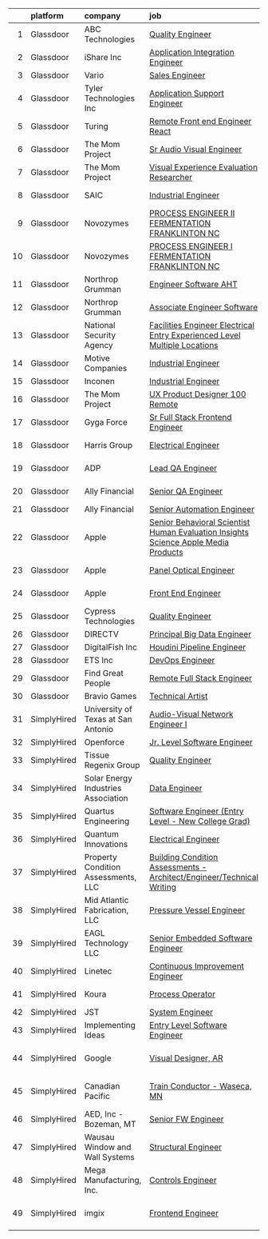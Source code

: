 

|    | platform    | company                             | job                                                                                                                                                                                                                                                                                                                                                                                                                                                                                                                                                                                                                                                                                                                                                                                                                                                                                                                                                                                                                                                                                                                                                                                                                                                                                                                                                                                                                                                                                           | update_time   | location                |
|---:|:------------|:------------------------------------|:----------------------------------------------------------------------------------------------------------------------------------------------------------------------------------------------------------------------------------------------------------------------------------------------------------------------------------------------------------------------------------------------------------------------------------------------------------------------------------------------------------------------------------------------------------------------------------------------------------------------------------------------------------------------------------------------------------------------------------------------------------------------------------------------------------------------------------------------------------------------------------------------------------------------------------------------------------------------------------------------------------------------------------------------------------------------------------------------------------------------------------------------------------------------------------------------------------------------------------------------------------------------------------------------------------------------------------------------------------------------------------------------------------------------------------------------------------------------------------------------|:--------------|:------------------------|
|  1 | Glassdoor   | ABC Technologies                    | [Quality Engineer](https://www.glassdoor.com/partner/jobListing.htm?pos=122&ao=1110586&s=58&guid=000001816b4bb810bdc6ce876efdc02c&src=GD_JOB_AD&t=SR&vt=w&cs=1_d0ab2ceb&cb=1655362534010&jobListingId=1007938517056&cpc=1FDE87803EF93CD3&jrtk=3-0-1g5lkne73qt6s801-1g5lkne7er16n800-bd5d17e4e4c988c9--6NYlbfkN0Dyql9H8otvVCf4o9ci7Go10120Y9pbr6bA0mF6UpCZZiuKMYhg-GJMonmd3j82u4oQECA5yojjBz142K9hX9iO77Jvj148hLdB--gNYlH-gcVjKXT6ozZMsvtVB_dM-Xtm0GEwY3RSuFfXButnaGwBuAuH-POjz7j3wg1CkD5s_3Xx1ScIfucwzh19M9305X_mWv7XqdminZLppbrjuZoACNUucOeShwj-mR3IpA5gQ4Kgbe_JqJ3TSZfEdCNqyTpV2kxNK7CWbyqEKQdWgl7HtbA0Z1V79vgjns4XyNlA7bhbhop6K3L0VA-0poOeMMcYVV8C4oGfQE1HKLKzm55BU8I4a4cV_xE1iFcIV3Xxzyb8snsXij-0yyMnSpoRBMTPcKEO0cj5yUg1DTaimReYMb96wouSD-6OjQyN3JH_e6SQIu_MP70cz0gAUexTl6V032-xq6SRvinK_iIiy_gJrLD8nebzsXMPzS3xYdRlvCfzSe1JZhVnqmgMoG6bJPzAGz3_dz2XCnpkQILY2xUc9tkYNhQER3EeIGyBVvVtSQAv4T2bioC6kSbHXxPlWeEsLkHCXRYbfAlBTwNTcByWDhzqtdehqrl9ZgHyUtFfGUm1wsE2O89TXNYjkQ76PUWSxHUATlZN9eyFYA8BSplFNxflwtfNUF8pwR9a1Qio3b085w-fBzzwZ5CsyNDQbWNnJ9SXubMn2U-tTRe4GfXJ7l7ejIuCDAE%3D)                                                                                                                                                                                                                                                                                                                                                                                                          | 1d            | Gallatin, TN            |
|  2 | Glassdoor   | iShare Inc                          | [Application Integration Engineer](https://www.glassdoor.com/partner/jobListing.htm?pos=106&ao=1110586&s=58&guid=000001816b4bb810bdc6ce876efdc02c&src=GD_JOB_AD&t=SR&vt=w&ea=1&cs=1_1f50704e&cb=1655362534007&jobListingId=1007942214374&cpc=496C5EE6B32F83EE&jrtk=3-0-1g5lkne73qt6s801-1g5lkne7er16n800-8aea353dd2db2685--6NYlbfkN0D4nuovUOU2dPryPr7-xanE7ZFWASvaSyNm3BqXIbrO0kbfLx-rh_0gt0sg3vLK-HOr3LAXw-CmYBar5LarHzT5IV1MZG78U47uN8Sq9r0Ir4riunO6bY7rpXNqvTWFdAvWFp_Hj6QbAh3wt1BjL6dCp82F4Kp4dW0Br452b-gcD8K2NKHfhCUsQ6wRDtrRPntIM07cwUaPULHKK0yKNKS6nBYwt0GwvY8yQ11fLU0o-uD-1vOhbVf5WhP08u3N9Kh3rtlEa-FSlO_5cWk0FB4k3kgWtLc2g9TG0KclVwxAYftxxHMr4SXZwPAkbnCSDRsg-12KX07_yw7hYSkuw1qVAZInjFr_YKyN3061yYn8UYaQKC3QQ9SEYIbb30fOYUKO7tREjO2AYaZbllV1l56ec9BJCsE4MIhRivLM1Pv1zjThgJAgFxcICgK7ONQEYdo5Knt_Q6R_uzTDbppYLQWUjzXYCO4JOGZJ2d6e43zgIKZGluArs1HtMRdjkGP_dVzTYy2ILztylA%3D%3D)                                                                                                                                                                                                                                                                                                                                                                                                                                                                                                                                                                                                       | 24h           | Remote                  |
|  3 | Glassdoor   | Vario                               | [Sales Engineer](https://www.glassdoor.com/partner/jobListing.htm?pos=103&ao=1110586&s=58&guid=000001816b4bb810bdc6ce876efdc02c&src=GD_JOB_AD&t=SR&vt=w&ea=1&cs=1_d44cc303&cb=1655362534006&jobListingId=1007942588858&cpc=B27F49C9D64D6F84&jrtk=3-0-1g5lkne73qt6s801-1g5lkne7er16n800-f0a23f9f74f9dd1d--6NYlbfkN0BlVTv-sz5xEDKXZRpeiyg8nD24d68V2nghPcZkfMrO3amE2cxm6_HhuISzJgk8HoJFoKyDWgzaDxTiZiYeCLbq962f7922DZZlMUdyJ81asgsBRoWcgmnPDQZFUpAQe3jLf_4xKaE7ASnnQ4d5oBmhJnVMxRmkGIOiAn0j9ckLmG7x6oSSq-tpx2J-FM9QzJ2KDZD7jNq6tlcJKghEomOkJQFN4hhhbpkFnTiODyrA3HDocAz6sxpV7OelHUfC9vYWme-ewbZxpLxuiztXbhePSc0DCD3NAdZKIVRkdf2tjDBDUvIGA77GNnUQAzVg8kAGXXTPY4JM6fer1kxHxPsHlIxTi_vr31AANidYfVVt66ru3kA4vPLH9zgxBgqgFBKRDQvI8qH4GxdO9IbFAg3t8kkvYmvS1H7gOfk0oGqqAEeLhad2pZM86XltzBdceYkUQRPM5b-6KbwhvtvD8KfEeovV3SSXdkb6-x2t_EvMlWdugCefF9WeUUiSfARmb2E73FUT5gwMhQ%3D%3D)                                                                                                                                                                                                                                                                                                                                                                                                                                                                                                                                                                                                                         | 24h           | Remote                  |
|  4 | Glassdoor   | Tyler Technologies  Inc             | [Application Support Engineer](https://www.glassdoor.com/partner/jobListing.htm?pos=109&ao=1110586&s=58&guid=000001816b4bb810bdc6ce876efdc02c&src=GD_JOB_AD&t=SR&vt=w&cs=1_99c7344a&cb=1655362534007&jobListingId=1007943540943&cpc=281FE6ECBEE2538F&jrtk=3-0-1g5lkne73qt6s801-1g5lkne7er16n800-0daf63ddffdbd29a--6NYlbfkN0CeE3Wp1M-8tH35RiH3f1Z9bIMggqs9mWwktycFHRXbIf7vsqZ4_y01ylFrHTYta8MR5UlzLUawXCoeaznVgVXTabI7AUlNSeRGmksK4mIRGs3glB5v24QCNhMserdNuVJtw6uQoZlTwg6TIRb1Aoxy3jptOCpIkIgygqwN7ZFz7bJq3emq7K5oc4SD1eRk8uYTMCwjMp-EaptdPIKCLjp8CmlCe8HyWmyFVF3vParavkuEDTMLiQx0XLKE2k7-OIMFth0gc1FihpZIWw9vGspW9MyiKzMCwpubriobSJZ9s0lcm5dV7TLwDppjxfQ4uOL-uY0XhXyP8Cj974hrzy8edK723oryNQerWorzN78PoRwBCDdqRcOj1vQ9z-dZIuwkKNUwIxr708DtuGYR_42g7UYpiiMxpcP0Q8oMsRp2Jnik23CtZh9BQUvN9M_ETX9U4Hja6rWJaDs8PpnYCUFJO2p9jR-MLtqW04WflhS4aVGTfokyA3N1SW4OzPvGvKyKMh14LvLP7l0wF5h1J0GQECRfH4-OOSFhhwo4P9yrMQ3rSriry__-3bKR2C1v5qUEBlMohPrTXw%3D%3D)                                                                                                                                                                                                                                                                                                                                                                                                                                                                                                                                                | 24h           | Plano, TX               |
|  5 | Glassdoor   | Turing                              | [Remote Front end Engineer  React ](https://www.glassdoor.com/partner/jobListing.htm?pos=104&ao=1110586&s=58&guid=000001816b4bb810bdc6ce876efdc02c&src=GD_JOB_AD&t=SR&vt=w&ea=1&cs=1_a242530e&cb=1655362534007&jobListingId=1007943607551&cpc=F929909D2225707A&jrtk=3-0-1g5lkne73qt6s801-1g5lkne7er16n800-db931825379b687f--6NYlbfkN0BJOgU4knArx7wru1dmc40xgxGIgXjzRb1zHRWamADbOuI2gebX8Aszobta2qUuOFxQJjetNu2lJFJHngh4JzXOpeDVBqZZlv217rp9i6e5xTAHtLxfinPv5euxPtHioDb5ZzVMHXcuYtQHgqECVH_HTTLrjuUdwm__1AWRWHO83OivLiy6xhn6jSTfoJjcKtLb97YUU0Ia2inzFt0mvzvemX2jGCqCobjBggKTqGBvfnoMyXAFgRuTt-vUfLwmgo87IrktyIdzIqVqYiztkxC-Fg0qNGqvPMADKO5TS2IjnXDxvXrDVToYeGCsreb3yC68KqKQpZ1SuUs7Zf_7K9rlRx6AoVxqJlRetm4MnwnWrJtS8bCAekGusruz9KXdeb_tFzmhGo20TaVlINe6_Al5yg_Y19JtXBPJJ4YkkqJ5JjNJKd5UUEvJDnu66QbDXlPV1Nys0lcKcBy7yFQS2ReGK0kQ6w7vUAYWSXOLhpfQza-4_YnV3jdRNHsmgZNjOmECAQ9x5kjtXA%3D%3D)                                                                                                                                                                                                                                                                                                                                                                                                                                                                                                                                                                                                      | 24h           | Remote                  |
|  6 | Glassdoor   | The Mom Project                     | [Sr  Audio Visual Engineer](https://www.glassdoor.com/partner/jobListing.htm?pos=120&ao=1110586&s=58&guid=000001816b4bb810bdc6ce876efdc02c&src=GD_JOB_AD&t=SR&vt=w&cs=1_7c02e3d1&cb=1655362534009&jobListingId=1007937497386&cpc=65CC663E25211861&jrtk=3-0-1g5lkne73qt6s801-1g5lkne7er16n800-1e8ea6b2390f2a34--6NYlbfkN0BDp_epf89aHDQhKpPegNJQ_ldQpEFZQsM9OcONMGxWx6pU56EKHF58QjVdAUvn2gX_BK2JMdqXaKMvPQ-O_yPXPYbViXcy2agRfKi6qVWOPBhGUYEXSUtLFgrlpOWndMJZo2gIsPE7Zi1ZgxAz-U7K999IZRUqojpmdV1n4Pb4HLsOnvSLFztCIcSSsh_zE80o05OgP398rYl4O31OGOCtCefaJoFLKW1XGo-hSYOHe5qwnyqdyfesEAsBtmv_5wN1f7Rla2XB66pAPHgjRQY9M24WwOTizgfyD5H3-PUNtvjv3aorpgnKTGtw7KeJP_ZA9m7hOyhSPFemwFdU7vQr5SSOXps0FXVZEmYBRtwdbdloxZOnU5x-AB7kWVaaCezPxgSfD985cWFKZmRsmIJMTmnJTIfttNbpFIrdZpJdJCXcb49RJbD_zNbkOLkUHDmAVYE_6w-QgQfXNqexPzJJ8hXh_7ajMlRSAyar_mIzXWaOuNOzX5AGB09tZQC2dRDEYsbUGRkOT1Yc30ICp3dCqit1FUKh71OfKmuL1Yztknbc_wCaEp4I7CbR5DF7Z1YnI7FR-XNuKQ%3D%3D)                                                                                                                                                                                                                                                                                                                                                                                                                                                                                                                                                   | 2d            | New York, NY            |
|  7 | Glassdoor   | The Mom Project                     | [Visual Experience Evaluation Researcher](https://www.glassdoor.com/partner/jobListing.htm?pos=116&ao=1110586&s=58&guid=000001816b4bb810bdc6ce876efdc02c&src=GD_JOB_AD&t=SR&vt=w&cs=1_bc3ea597&cb=1655362534008&jobListingId=1007937497613&cpc=7AD1D84939BBEEF3&jrtk=3-0-1g5lkne73qt6s801-1g5lkne7er16n800-4cad7ea6ac965c8a--6NYlbfkN0BDp_epf89aHDQhKpPegNJQ_ldQpEFZQsM9OcONMGxWx6pU56EKHF58QjVdAUvn2gX_BK2JMdqXaPbEPrQy0nK9_-zCLeCog9t5C4ORfkWf7ly8uVTQYAWE9tlWrsDmo23fwjHMr8fNG6uhDc2qPS3Er3fQtZeFzFVYu35V4mMEJUICzQFDoNbos1b76R0_btl5y7RsMAyYb6PF6sEujf5wacv6VRdFT59uAq-Eh9kVSkg1wc4Z8jfSJdFe-B1pp_oJecDMamzba-tNprlQFlz6hk00hpAVhnIUxvLQzQe9rI4ralxtKF9wKBGiEvX-TTFnkHYIsNtueCyg957U58L20mvRXWdabwY_XRiv-5nlX2KnMbTf0y2onpAKc94kzCqT78-JT0Xyr9wOnSSvds_bsAzmVG9iIGfOWx5GQx7XEr6wt26P7-TLHNCQDzgCo_QZtyEZIyYzjMD2xInQtjUmiwhqfJLKq-nGYbvMcAT86oRCk3-nDFzxXpsWsR12dyW9VQ7EYAWtFHZRSBrsqqpvBXAtfQWb9KOSoQJiG8IzW2qNj4nhBjefqOGMamxCTm_M5H2fD0TuUA%3D%3D)                                                                                                                                                                                                                                                                                                                                                                                                                                                                                                                                     | 2d            | Sunnyvale, CA           |
|  8 | Glassdoor   | SAIC                                | [Industrial Engineer](https://www.glassdoor.com/partner/jobListing.htm?pos=118&ao=1110586&s=58&guid=000001816b4bb810bdc6ce876efdc02c&src=GD_JOB_AD&t=SR&vt=w&cs=1_e9076fd4&cb=1655362534009&jobListingId=1007940999996&cpc=2F9DD8B511C89582&jrtk=3-0-1g5lkne73qt6s801-1g5lkne7er16n800-c8a8eb1782878228--6NYlbfkN0AauYDK0PcpkAAwvqsYr42ytNXSoRmB0ySYhRIkJ-ozknMmzV10mP9D-ZXILu2789ZFyLGl7aWKLxfynR2fDnWItxBz0kcmG7wLPRZrIHBXQsDIX_BsLcmlT_pfKxCBLAGAb7n-4uFZr9qwE92R4A0Nxui8gr2Z4z4_N5X3-CipVegQxVI1pnIT2xSy5jJAR1yR926eRzRuzpvBUBGI-LByhHXe3hk0nrUK92v-pYWcONINVXZU75SHVMsfdOq1_4sfDt11gbf84tG-OIYgDKMcZP5M_Y9QsepnxBbxIAbakNs83LAaT68PXGelMBOKYVltmeZNbaOuJUvvW3WuneN-F8P0JMk_zYweRv3TigSRC8-GnfjssBIWYpNoE15_hYE10MgNCkTmZV7qux-PSn_URgepDNH-nTJmOigKl1Y9jj0VxvW0CYbgSy5eYRw01smDNtrDJ1ni_i3xXhBdZDAElOFUXKpXiQQB5GZP1-D4pJPjD7-oxaFHxBi_9KwOt44lhB7PgvAQDw2yBJKIKPGVPOyu16fuOJfKxRmC4mg52LXgfkETr6f-AMNG4ekbckz4fwoxzHny19JBdW9BFnUCEFc3IqZLmF7F_ps3c58azW6aYkSkcCebgl59rDayTuesgY8TH3Y31cL1r7KZuDmghASw0vRv2_P2HXO7CSJfJXtw0DQdOr9OMEJ7ZB_Otiy8xdDpklnqFEXcotSQG0I_kLKFHhlhN9qDpCj5PbQjrzsdR1u-ZjOqHj2wYm6DiGIP6aJx8hN8QbufxzF7_Gdy0Y7MbXUKd7p8bcrbggZmgXrOQ_jW0D__jxHjNZjNk4S5re_fblFPSLxfteB-oLm6-qzJKTXYy4xCfCCmtyKICbXsAu_oICfhZZeYd2WgrhnSfp57jSDDr45GI4mnxYc8lHWREIbMU5e0Qk8tN9Qfi2Snh7fuam0Bn5Lyox3GuII%3D)                                                                                                                                                                       | 1d            | Washington, DC          |
|  9 | Glassdoor   | Novozymes                           | [PROCESS ENGINEER II  FERMENTATION  FRANKLINTON  NC](https://www.glassdoor.com/partner/jobListing.htm?pos=101&ao=1110586&s=58&guid=000001816b4bb810bdc6ce876efdc02c&src=GD_JOB_AD&t=SR&vt=w&cs=1_d98d7229&cb=1655362534005&jobListingId=1007916783026&cpc=CB2768E455C10F6C&jrtk=3-0-1g5lkne73qt6s801-1g5lkne7er16n800-a488424d9d6b1753--6NYlbfkN0DzYURYHhOhcSs2kH59Vbc5dm2dr9cX_ohkgLaX2Bn0uAh7Jbtz3TTEINapujOv5k1BQl6A23-sK_TlqujlbLsuTCF5WGE9UuhptSRjqv9WKhixHGXwyB9IWIFvrZ2MCncbhsta3K8YVk3Ldsfx2tvfdRPRB0qka5VjQ2gMLmoGZmRxz7etKwv2RJ3omsYcoORzTms5dHDFzfJePQXTzzwFyqWi65wfGzpXUNnGLW4oNy9M7RXvkhcw7Va5EpVAINqImfM7cc9ZgDUwqAD5Yz_kDo95fdGztezngydjz_wMNhGNYfklvP3i0D-GvJO-YbRaE33N5D5Maj2TREBSZTT70JwK3h2XilZfEK-WECXA88U-6Pri3d2LyBj837S5NATg63XBhLbb_aozhqovKK-96rpdyqITpQSF1twvuXWz-dVxBzXZbKNkX2n_uNVmknp6auUWkiTePfy8co_B9JajKFMGOoWe5GT8Jmh1RJ977DQFo8soUDbX9Q7vpXxj0EyWqHxyE8HtxcjtmxeVa4Cn_2AhB-0XxiVfJl9K_qiT1Ag-sqkF14eD6aa77ZnHRuYthMMNo6Pun6yw7OxlcXiV5n6rfk6WBMjD_ttiinyOddY-VbR7x-QdZNhlFJZxoH8%3D)                                                                                                                                                                                                                                                                                                                                                                                                                                                                        | 12d           | Franklinton, NC         |
| 10 | Glassdoor   | Novozymes                           | [PROCESS ENGINEER I  FERMENTATION  FRANKLINTON  NC](https://www.glassdoor.com/partner/jobListing.htm?pos=110&ao=1110586&s=58&guid=000001816b4bb810bdc6ce876efdc02c&src=GD_JOB_AD&t=SR&vt=w&cs=1_c94a14f0&cb=1655362534007&jobListingId=1007916782750&cpc=39BF0EDDD7C951CC&jrtk=3-0-1g5lkne73qt6s801-1g5lkne7er16n800-77b0cb9d8ea2619f--6NYlbfkN0DzYURYHhOhcSs2kH59Vbc5dm2dr9cX_ohkgLaX2Bn0uAh7Jbtz3TTEINapujOv5k1BQl6A23-sK2rgY02Jd48pYEgHblWDF1i8zV3h1JxS-y2wjXF9IequehsUtqqP_vXMItp90KIVRGOquJRdVZX-ELXCcywWUYEP4u3fCTfpmVqjtruzQWeSqtP2K3IedtNOTRowGSnRR0XVkH5I00uQ38ue-49M0yjslhVALmLMB9r6YHYscMXq7HvaZMApqHWBMIDkk2irQ_EIkPMGifuuxuZlJC5nFx33dvYazEzKj3k9Dg8QsX-xlltARDtjZrocsX7F_99AVQd6unyTy8y8oR6BRmXp96BglVTBrYeIviG4M8wdqXWuJFC_bYUoZ225I70cqh5VuZQJ5o8Nwx3hXvnXf-JsJPDnGDlMtkVHPYQOoVa3aUdXSddpDrYqhCxg1kJ-LeSSWlPnFGKUokoFNhUq59x9ZStEh2mrRZkPFy8VxDz_Z-IxrNePpypZ7vbasY8RGSDsziuzZfKh0J5ewbwnTJ-q--L_CF99zW5BMyDlOz_6Z-iqoIdB3a-PZLH9v3Ckrdl0Y2a10Vv3_lePi1S4gs-84rQyCGC_n7DrSVAuitA1LgI-B1YjUBABS0k%3D)                                                                                                                                                                                                                                                                                                                                                                                                                                                                         | 12d           | Franklinton, NC         |
| 11 | Glassdoor   | Northrop Grumman                    | [Engineer Software  AHT ](https://www.glassdoor.com/partner/jobListing.htm?pos=114&ao=1110586&s=58&guid=000001816b4bb810bdc6ce876efdc02c&src=GD_JOB_AD&t=SR&vt=w&cs=1_b101edab&cb=1655362534008&jobListingId=1007942048503&cpc=8D52E76475A7E842&jrtk=3-0-1g5lkne73qt6s801-1g5lkne7er16n800-72caa759d66c78ce--6NYlbfkN0DPf8Tf_oakpB62WadId2dzQiWExtALTi0lpCM--zHBL1trAzPQuAwgyDf_-NiZch10Khgou8-Cu-XfCI2G19Iik7i4K3py_74e7I4zaTPWnozQexZj06wVI6W0720nP_A6c7-idTdjA55XS8Z8MFEEgW2_NDWS6-zG3IK2jNQLRZd7Sd8t7DjUiy6aAUM8KnSLP5vyObJECeF0ev-z0HxZS7oD3IXtbjZVksHs3xwIpZWLvOydyLvM73IuxZ5R9JcoOXCrQUWvyczv4DKBl6ORvVFRZFobGIJvlfs8re1TaaKQleINmpa5BBLD6E69Z7Ix4iDJYHF62KEsbNsGsaBVfcdwmuvwetdjUpCns12a2GN7Uetf6NZNQd1Xf6tKyWeKAh8ynnaIRgZfoxGjm25I1XONHBYI0Odkc8Is26gblNkUqynZtjKp7PsMyJ73KK41MFCriI75oocQk316-uMh9No50A7BVSm1fqJqwTQEj8bx8IbQu_4sGuWcNw2fNq8Nya4C8GlJJJwBZkWjDheFiT6EGG-yJdr8XBM9MEhrE6jn0PPBhYWQOkiGZ4XGyzP57CACyG04jjOdzs3ZVI0Sej9u8s2tXbXGeRWAegxoyPVmOc0V1jqFU-deTPnl44av6dC0xg8N2cISgNuymWn0tGn-osfqIyJCktlrfdh4i9N3cWgcq8RD7Vu7cxoBohOeNiueV4LoBCSWvlM5UTA8G3jbpb0ibxa4NL0Fx87eWVqw6h85BIChGfvQkd9fAENgJpWOkwz0K0ii0thbayASswRqf2v4NCuZ7uos9ocrPG35q80AWNfdaUGuKys78yE%3D)                                                                                                                                                                                                                                                                                                   | 24h           | Bellevue, WA            |
| 12 | Glassdoor   | Northrop Grumman                    | [Associate Engineer Software](https://www.glassdoor.com/partner/jobListing.htm?pos=113&ao=1110586&s=58&guid=000001816b4bb810bdc6ce876efdc02c&src=GD_JOB_AD&t=SR&vt=w&cs=1_135dc397&cb=1655362534008&jobListingId=1007942078858&cpc=45DC3EB807283E85&jrtk=3-0-1g5lkne73qt6s801-1g5lkne7er16n800-b2ef45d083f6b192--6NYlbfkN0DPf8Tf_oakpB62WadId2dzQiWExtALTi0lpCM--zHBL1trAzPQuAwgyDf_-NiZch10Khgou8-Cu6v4a-eiTAVslg9zzvQDebgrU2O33LlMDQ7unUn_cqiVPQ97yZ-1ezFLvDRvCBZ5F5j_zWWtUoxr_qbs1HsV6V7dqOr_zfeR29JISps30XJos9vnWReRS4aaCw59YNIEjPnkzI1mzRjBjtMVkdbDrHoyLJEmLJfBwo6k1QG5F5f4RmPHKcuN8LalneF0KFM8aw63zJ1ZEVxsnY9yHjzBtsyvk62RehcHvUFrNnAzfY0gX6MPu3Lih31Ua4IWoZc7mJXbqu4LUD1eTWnAbeuhPT9tm9qsRSJosyopPRlPw3-GFxpb2TdMUeSffFI4I7y4GR5tTlCHf2c02DblxYcdmZYEZ1TMhMUXxiyW5t3kgYgWP6FbIPkAg_tf8NfHmQ0EZMMRsCX-1xTpKKpHCNCadFfID5qYRLoQwPjcE8hDfWuZ4BFGWBKEM-bfkRUfvB9jwpQ3FVpbTElbUzlygBePo3DNg2jf6xSlJ3kVfsqzfcjwqf7IAKuO95EBDTOE9HJ71I7cOsI7UChGCmCqt4Fsmqk7PgIHqWHzm2RavelKRhNEX0qUZ4ocs8jUP27P1V-_RRvNzDGasqWTfxR_nuATazNGE9LXEpMnE337OfC7SulRMVyyMIII23wEqhw7_sri7BNJM-l40yRNY_-svG-5KYZ20I8GIoBZNXPmDLuvNU7mOgMLxZv5xH36WBYT9t2XwWQjx7TD8Bv3Sr4yKKHMEuTEPZFvLXjvuRLxjxTJmM1W5w3NBsS7H1aPfPLH9YkpQg%3D%3D)                                                                                                                                                                                                                                                                                 | 24h           | Bellevue, WA            |
| 13 | Glassdoor   | National Security Agency            | [Facilities Engineer   Electrical   Entry Experienced Level  Multiple Locations](https://www.glassdoor.com/partner/jobListing.htm?pos=111&ao=1110586&s=58&guid=000001816b4bb810bdc6ce876efdc02c&src=GD_JOB_AD&t=SR&vt=w&cs=1_8328f842&cb=1655362534007&jobListingId=1007920180076&cpc=9FE5D8D7282D4400&jrtk=3-0-1g5lkne73qt6s801-1g5lkne7er16n800-a0332c9e47c1e263--6NYlbfkN0AC5S5KfpcrE62cRuYLg6qW_HWiPjKHP06qk-AGfbwYtGlr3wcSMURH9oqKq1q2FCdQabsBawpYv9ksDwi6Z0-ID9JfcxFWiwhaArLErDP2OZ8uL1g-7w_vmYUvdQ6iPtV03ASysv7r9G4DvfSkuv6h-qS_xyVHRk64yEYKVoqHrEIRSt6d5-BHGc6yqkPpLllIf6vWttpTYFcGQ1OA2Zz8qwuVw2-4YJWwHulSmOTG5fBuCvMgb6ZI6W5GRzcaaZMiZVMoV07w3S1_8ErgpuTLOYNpwUD58tGwPLfoLAaV06mYCigvMuAq07nDGDEAJ4nkpnJhu68iJWlcjwkyb4KFl9zG7TOo2ptUAHSK-7MDHVhI-dXL6j7ke-YkB-YS_mdUhncAwZNZNe9bEOeKq9uu-1_TlwIce4ijgRF4Is9SCGPlxCb5kg_oyYDhxU3upM1-q1VzCieekt038DsYjjmKdLFlI9COhyWtujw9CbAxZIk_bBU4Wxn6)                                                                                                                                                                                                                                                                                                                                                                                                                                                                                                                                                                                          | 9d            | Fort Meade, MD          |
| 14 | Glassdoor   | Motive Companies                    | [Industrial Engineer](https://www.glassdoor.com/partner/jobListing.htm?pos=107&ao=1110586&s=58&guid=000001816b4bb810bdc6ce876efdc02c&src=GD_JOB_AD&t=SR&vt=w&ea=1&cs=1_04449170&cb=1655362534007&jobListingId=1007943312702&cpc=275B60D2C545FCD5&jrtk=3-0-1g5lkne73qt6s801-1g5lkne7er16n800-540ba92f53e62a16--6NYlbfkN0Arae83wIe_NvHUM_lH12ng2DVBXUGu43X8DQ0yIsAk_4QPE-Y-IBDXyZVo7MT05FyjUgpwsgnmMGuh2sMSV6Fig9W4bcaSHtWgfpxmWha8Ua29z6XM60gh3WsTr-0AmqqZ_llq0A2Y21dAA-DzDDZPLLZ5sS5CcCjuydlccBFBhGf3AvnkBzsM90gpBpYeGlfNhciffqXso_aPY1Ympz3AU6GbPpVuEZGdgJBT4tQFNm7Tubzv47uEpCnZ221r8d1VEswAw6AK-bNpqy9qh8hPJWU-QM84DFWvaju4A16OK91X3nQN2v-kvUPtZoKz-t89Dw-BPCArxaNe_K34OloGSREJjY0QCCbhJ4ww8Bg7p_8EQlatXYlqE5nRTc3BVxnIJDf-NpsnwHaYBCLbjbf2NdkPZ5z7BBr_1bophJIUXWZDYhA9NdkIxfF-NaUZwWZLpkgnXWPgEbrS9q66it5Jli2FHk5Wk3f6z5G6xxCzGAd0WrXDaI3LiLPPcZQ95UXFTnIKMBr7fy8MEfOvrGpL_mv1V1mgtUo2YnXGMbiBOv5EUucFLXVQWFZ0VWzcDK3u-YAnODABoOeDrQuivLJ5EYRcR61LcKW5WR-ryUfZVUCdw3GyNcD68ti0ehPn6ag6HFoXtrLsrFamOzHDULtx9yNbiWC2-PNWlYzRcL1k_1jL0HzS4IpLiZnF3iahhgj3xLrzmg066PT4embPR5HyUZz6dIfpvpHumAkOyKs4nzLqrwaskjXMPMYxFi4F46kydYfiK2NzejRWtaS6-EvuY8CIygt1Sww%3D)                                                                                                                                                                                                                                                                                                                                  | 24h           | Canoga Park, CA         |
| 15 | Glassdoor   | Inconen                             | [Industrial Engineer](https://www.glassdoor.com/partner/jobListing.htm?pos=117&ao=1110586&s=58&guid=000001816b4bb810bdc6ce876efdc02c&src=GD_JOB_AD&t=SR&vt=w&ea=1&cs=1_98c0af1a&cb=1655362534009&jobListingId=1007942420775&cpc=C3517E2410EFB392&jrtk=3-0-1g5lkne73qt6s801-1g5lkne7er16n800-5abbad92ab924d1f--6NYlbfkN0A2eiDHKGU7U6rrrQKCgBk6jrNP68ReN3vHrO7ZLZ1sngQv2h8fBEee2rI4peH_ryYvYMjMYIToZJZRwjlQTs0ZkZYnOOLmT0698w81mIrkqhQUid8p99n4xkFy7_4WfzftuD0N9rP-Hla29UtD-PV6RiveKxCVtypb0VbeRstf7GXLfweUZI_SsazCaJkvthSjvwOIab8iBNC2THp5xowOfVJnOcBN2OLri-uYuSVW46A4oRp96achOuntyvKO4RBJTQp9Y7zIT33l45gNyaZZCyylj3adKiqbdhszv5r6xU8zh3CVbURfOh3R2qXK3h6hduugammpbQDbqCA5AJOQEuA7hKU4VAlBLkgCpmWWmOBMBTD26bK91dvQgnUvHEpI_hKgSQ63EuCWfTe8vtQzt1IFnAYOn-6EhwAtPx-Tag8z8QLITcBzv8bOu9X7KCbXouWKk6RwbaGJuWTntpGMyPxS4B1NiemprarrmHA3f_OWjEvvVBK6FBETsWSByH2rFDrDljYmFIHAvqYyGPG4)                                                                                                                                                                                                                                                                                                                                                                                                                                                                                                                                                                                                                | 24h           | California              |
| 16 | Glassdoor   | The Mom Project                     | [UX Product Designer  100  Remote ](https://www.glassdoor.com/partner/jobListing.htm?pos=129&ao=1110586&s=58&guid=000001816b4bb810bdc6ce876efdc02c&src=GD_JOB_AD&t=SR&vt=w&cs=1_ec0ee7f7&cb=1655362534010&jobListingId=1007939940036&cpc=0FE1F5EA2BC84A01&jrtk=3-0-1g5lkne73qt6s801-1g5lkne7er16n800-282fbafd07e7048c--6NYlbfkN0BDp_epf89aHDQhKpPegNJQ_ldQpEFZQsM9OcONMGxWx6pU56EKHF58QjVdAUvn2gX31HUntCyLU9kL0yTqRlH6dOkVst3MF0LDMifs296oIceqZGFjJ9Mrd7jn4V0xTO0Sl3ZoJMxNCG-8e68862iCXYY7g4rk8zkddckaYAavlYfQvB8YHhY8Ex7xm4sTTZa-n3posgzgNA9oArP5vvBVpA11Mt7PGkCfHb2LR3usqD-WXoKHMK7-eZ-RDKNDb4MkA19ouILo07Ps25Q0UtYlG7vc84tAFg_ukA_5mZ-cerXAQooiFzyqpCIO8wY4KbuZG4p9you5dWkxITmqIL9OFWfrCTQx9Vq87t8Jz5j_9IvX9AZj6oU349_NPBzhs45tVU3uR5MK7wg9P_0Uo9HaSKfKdWfoJwM3WSDK9yUkcleL28TYouW9Gi__YXj9iyZFMpZr31b_X-B6JqyY9Q1CH1T1hpOnQRBCNhsYVHO_XA0hyvOuSgq2OX5q_8SybNfnbXxDDIqel9QO6kE8kYUP-MUG3UbVY1XvuMkypz60yyVMlABjmAV5Q3vS_opp0EKsRURc8BaaDw%3D%3D)                                                                                                                                                                                                                                                                                                                                                                                                                                                                                                                                           | 1d            | Remote                  |
| 17 | Glassdoor   | Gyga Force                          | [Sr  Full Stack   Frontend Engineer](https://www.glassdoor.com/partner/jobListing.htm?pos=119&ao=1110586&s=58&guid=000001816b4bb810bdc6ce876efdc02c&src=GD_JOB_AD&t=SR&vt=w&ea=1&cs=1_e3983b56&cb=1655362534009&jobListingId=1007929120124&cpc=01657B10174A43CF&jrtk=3-0-1g5lkne73qt6s801-1g5lkne7er16n800-80e499898720030a--6NYlbfkN0D595pKFLtG2arftsrV6AW5PB0uob0t3WrdpShoHvrzlvJPwCi1teKoKcV-itBsElag9uSQFvXI-7uepiV6Zg9BVuZLf6ro8VwygK6iL97opNzwTKpIpqGGJt33vaFexKY4yMERHQWuWq8t6RriO6l9urUKWBOqJvdLTx1p6qRyvSfGBFoCUWWMc6YUnf81fLXpTxc4KqsLPzdkgLpJwv0vRwOFFZPd5Tv8B0kRef8eCdQGkhxXgCBP_v8THWnKvPtxk5RSdq9Zci7y2p0c_SaIV1q74gDPTZBqXuRNWyL3eRZL868EKsulF7h9YFXY_gqxRGESWyUO-JZZslYyDLbEQfRSfV2vU6z8HKijmLTXTO70GIgkI1RM7gKWpYWvNQJtPf5QWTuUvlpZWDXVI3y-pb8OKCsnxTJXVbvhT8MQ0tb-UpbQ5kept6jUFG45rn851gQAMpW9nxYeY5T1czouAlT9ARmXXWDohXdiqjcTGSGXQC_Wh4HIQkE-u7qDV5cbpl9J8MCgDA%3D%3D)                                                                                                                                                                                                                                                                                                                                                                                                                                                                                                                                                                                                     | 6d            | Remote                  |
| 18 | Glassdoor   | Harris Group                        | [Electrical Engineer](https://www.glassdoor.com/partner/jobListing.htm?pos=105&ao=1110586&s=58&guid=000001816b4bb810bdc6ce876efdc02c&src=GD_JOB_AD&t=SR&vt=w&ea=1&cs=1_23b6d219&cb=1655362534006&jobListingId=1007941481093&cpc=31D92C3C5F3D4D46&jrtk=3-0-1g5lkne73qt6s801-1g5lkne7er16n800-6781897bcabfc5e0--6NYlbfkN0DPU7hUraZkOiRIcSrMOnlLEY3UgYxESH74w0emKAct6xp7SWodQ_Latn8Yrqxvb7N3NSUr9z8qeBzut8SdKd3R8OIG0vmy6bxOEyxcVojNDwk6TusqADX0xdeummJk9c9KWFlMgOBPasxnwekiLXQdJtrvPSPw_WEx9-LeyEDaXnWuDv5zkMomLx9Z60fkVghUlPk99LLhu3pyOwxHme-objLLleKGrGFYFxJNKwefmoyKhGmFIeiwJMxvmBZjgkvzza5gpf84GslCTSI76wz0j0jI-sRMUtp9f5FqkJvGyXJbYX2VvFyNykGuYPObko2Ai8Kt8nePDW632mpcF661NBKd654PapQrkjTX2go-TLPITpozk8eruzCNLFHFKSczU5iVz6CjdLAf4Ywup6spJ8DBERQfjR7gz-oqV0GaGxvTOlnOxF5EEpxQoNxkMHxC0O76F1I0n0aYamFSoJ7qYvp0znUODk2KuJbL3jk4ypCKkEB-2yILy6v245PMm74yNoyfzqTahkrYfZtMHM11_FGpfdRxi6BxMu8w02RwBteZ8k57w0rdmzMXTt_7lU6TzIZeU9vR3B1C-mb-dax7)                                                                                                                                                                                                                                                                                                                                                                                                                                                                                                                                                | 24h           | Thousand Oaks, CA       |
| 19 | Glassdoor   | ADP                                 | [Lead QA Engineer](https://www.glassdoor.com/partner/jobListing.htm?pos=124&ao=1110586&s=58&guid=000001816b4bb810bdc6ce876efdc02c&src=GD_JOB_AD&t=SR&vt=w&cs=1_c9afd325&cb=1655362534010&jobListingId=1007931082643&cpc=84DBBAA61F05C438&jrtk=3-0-1g5lkne73qt6s801-1g5lkne7er16n800-38ff63dabaef1d93--6NYlbfkN0AR2uNjmkBsLhUbDGGe1Qsc_-HvGcpoGDKt9Hy0U0DCLSdHC2U1oG7ut_PGe1Csn44CQWnamtUxlSVlSWAAH5n2rBzQPfTHc3Ns_LqhAC25LGPlaP6BPVaz-CDo6NNgmlou_VsVVbQBmgXctDCKMP4JHw0IM1ZdMichiSN6nBUeCPi_6sSEfQWsQbOCfdvTQ3tjvIltmUcCjtRCoWHcM2FZ_kfW44eU3TqYsDangdwxNtvaVC02vSGYVVd6ydcsE7nV0Zh_boUbkzxUDXATICm-yzs9vYsfjA7hG3IVpkerNIufaFr6Ugnrivolm2d7kA2bQmU0cmUU_HC_6ZCFfir62oLXV6v53_6E-5c21dPZ3G5b38D1DzTIDLIzGe9ouGrWvrbbqhHt-TEhq41brmt-Rh4yaBidWnKATEr7G39hILOg80q2G6Mh5taeQu_hscbaQvnWKnMmZdSbmQdZHwGaKz3B7fNwpqCWEAr0hXlHXoypQGcCaI6RRJQQwgSp5cWSFqPKs2o6T-76QMgLR-AXa7VZTT1dGgu9EtXd2gzFrIv2CVZpRi3BhpVpTsZjSCRC-tmCJJqxk15uSMzEVXHgkzkN5jHSLfP8-SUdUtViYQhby8L0dkQIjSX0d-jUaUVNgkZ4tU2UANq1MpqoBcH-0nEMm5Tafjz1kORzZ1cemkkZOHCzfP-oMLoKLqOuiTRmNfLl_rvt5MlGDLEOe7MXc8Ffl2lzxpdiAethKBkTk_k2rlBYm521mLwXb-CIDEdruhdHSxp0x-t5069DApMmKAjH5-BA4AW3wBUnYMd9uCm6CULPar6V2mXS3iYIRat1PX4ey-EkzTHlP7mP-VtvGwQ_cYU2laQanQw0Ha7xfL-Abdy6R1ymZqZKUFWTZ3qT4xlfWk-NqGSCqFpyGtkWVzij7X9iGzLWV9ZFqKN7vf-wJxZs53z8mY-mF51Sap54KbduOYAIBL489pGEhmfBk0QmFqoNGjz4b1OZNT5WM5a4Kpbc1NI-6JXf_gk-AAGjlIAH-cUJlyj9xZSWytX4LuP7ry-grCRidPBkyrstYxm1M8_Jnt4t1x0WjzBSbUfpShleenK5snOdxwCbHBA3)                        | 5d            | Florham Park, NJ        |
| 20 | Glassdoor   | Ally Financial                      | [Senior QA Engineer](https://www.glassdoor.com/partner/jobListing.htm?pos=130&ao=1110586&s=58&guid=000001816b4bb810bdc6ce876efdc02c&src=GD_JOB_AD&t=SR&vt=w&cs=1_17e75687&cb=1655362534011&jobListingId=1007942348524&cpc=F41FEAB56D215062&jrtk=3-0-1g5lkne73qt6s801-1g5lkne7er16n800-69b5bc06f5b5fa33--6NYlbfkN0DJ5QQ_XkAtnGD7OtNJBPWnMWX0-0yeBIg3SyIy7sPtwbzsSHHn3ObDFBkKUa5OGl-m8sFDmA1euN8MATFCEijrJNds_3DgLPkbCZ6JWMLvpkE_cPQGX82_aMKldcFnBUKJI9mQ_2NPN3cH-j8Q8sGPwk1k2N4qde1A2Jw17oED6hiWZl01CMRqGrUHFCFyXQXEFasJuvAc_1u0DiRovEtXU_HcHwAZqRh7s51GH5W6SS4thN1OEQA9E5es2iyn1AO6w_WpESVqgwiKvZwULTAyjw2Ol_3zbGO6arjb-J8PskqgCF23Zqq7GSk7V4HYs31LYUTzrXKVdPqndxhwzbhYn_kX_ADuAwQBJdpACV3M9iGgu502MZOEDb1vK5bSokyVsrK4_Mbxwh7J8sfAhyOoUExnf-b63YWWwcIn7n50-4MMmQ-2wdYYp0YqtGKCJ66ZehS1PMP8dfX7bh_kXs_5ne1wyuOKjmXQVjbpiZoPbg%3D%3D)                                                                                                                                                                                                                                                                                                                                                                                                                                                                                                                                                                                                                                                          | 24h           | Charlotte, NC           |
| 21 | Glassdoor   | Ally Financial                      | [Senior Automation Engineer](https://www.glassdoor.com/partner/jobListing.htm?pos=128&ao=1110586&s=58&guid=000001816b4bb810bdc6ce876efdc02c&src=GD_JOB_AD&t=SR&vt=w&cs=1_981b0ac1&cb=1655362534010&jobListingId=1007940268375&cpc=F41FEAB56D215062&jrtk=3-0-1g5lkne73qt6s801-1g5lkne7er16n800-9a359450d6d5a5dc--6NYlbfkN0DJ5QQ_XkAtnGD7OtNJBPWnMWX0-0yeBIg3SyIy7sPtwbzsSHHn3ObDFBkKUa5OGl9M4IUFJYpKx5NtDBYsdbTt5FyxKFSfJCZQ9QJiV3aV724zmnpMpB0xGhM1tKtm7anG9vXYx2F_1g-IUSbkg6iXfB1Iymr9SgSUpUazVO_j8_YhZiBTiEzzUuRPMta5nZVHIWfqPjrVfRhbduMmUEvo-Ted3bf05TZlWgixkh_Ggu_8aEIEsWJglh7TEu0c1V3JlePPlAcP6bFlwZwDSyCaX22Gf_DzIJlu3RhV51x71bv7YBOJ4dr0QzypsQU8uMkXTpEKnm0DXsZyTTt3LL1UOH9w500iTBYWaDnNBXMUR8WYY-aho7dVMyaqIkwOm_xRO0wtOCs-DXHRmUQmL-B0KctrNBQZ9OKwH9UNdE4-jvSyWByouvAoP0UKQsd0blkw_gBPZxV4q1bGNuYbFpnBdSTxbZX9rJctW8KEKBJaweCU-AgIpU46)                                                                                                                                                                                                                                                                                                                                                                                                                                                                                                                                                                                                                                              | 1d            | Detroit, MI             |
| 22 | Glassdoor   | Apple                               | [Senior Behavioral Scientist   Human Evaluation  Insights    Science  Apple Media Products](https://www.glassdoor.com/partner/jobListing.htm?pos=126&ao=1110586&s=58&guid=000001816b4bb810bdc6ce876efdc02c&src=GD_JOB_AD&t=SR&vt=w&cs=1_ab7dabcc&cb=1655362534010&jobListingId=1007917012119&cpc=6FC5BA77C9A4CD78&jrtk=3-0-1g5lkne73qt6s801-1g5lkne7er16n800-9695f18dbfdf75a7--6NYlbfkN0BvKrLyj5gPmtZO9T8euul8TCxuuKNOtzRJOomxnwSEodTz2Bc-sPZl1dBMH13w-jPgyhYajQM8uxlrSp3dg4sR0uRTV8OOovggw4kfeEcTuaIhWsNpFiJrbR8Pl_MW63_ruDqbIbelbs0Xxxk14q3mjIeJRrUBNE1uhfNmdfVuVhHJ_qym4oHtbr4A7QKvvRzX9u0HSo6177MmQGuTkVPpaKWTIbdYiCAM28ZRA89UHePvunOsfyIPAMO58CvfPd2-GN2HI-8WlAyiS166Jrs1KuCJJ4r9NrH-yDVxjwx5iwguoK2b0w2boinLpiVcRj5UMb3ZusjQ_ye2UYtuly-mNxAXKCCDjcxXCNHUtf6HKr78S0aLRxZg2V-gLPfbzxon7hPGzA9NzWn--37VDZMi0e7TaKSzsg5cjDRr35Ud-7i6aMhCUwwj6B5tK0E5cdPRyF1stjclWSoTRUKfw7PUasBQvoSkYDyhOM1xT96JYZVpmkRuvVGxmfgJgKoXwUdVZ8GlyTBwo_Pp20XiqKVQcipq4FGHcuZX2jClI_hr2dUqJR8L4QpGwHl1eIZ12fa7COgqOxDA1ZWIYIXzgxiWYNd9kVysjxmRZ0DmS8RU-v55RHSClLoEB7lGEtDXausgGR4FSDAUJKVgEOI8TwMrpiSPWMYJO-8ejipIL-y_lQdj-FO7R59WrU8Bh99fjYZgN1Q_fcYeSChu2Zss_KUm5Ptb8hd6od76yr5FBlDprgIMtTHPkqCVn49hPlQ_R6K11vbXG4Sl-LRc6gzTQSSBsjJHlxbQMpKsdLjNYC-XF9LnoMjLSpCAgPzDex6ilcoMg4OnyS404hMYu8TJNRGHM7S6Og3iUAwqhAAcZXOUqAmFITMCCzMYQA6vu59ir7XmnAAPPI2o4_4l6BzWbpSrb96l1fv79c0X6Jb5ABVOwTcn8U1jya5J8TmMU0qr-YwYZmFGsz_zNxISKnjEnalGVsEyqN5LAbV4wBBbLZH5kpmTK3aHYIVDeMbokVGydm6ogJSjxuTuFBgn_UcuqwD6DgydB0Wu-SI%3D) | 12d           | Seattle, WA             |
| 23 | Glassdoor   | Apple                               | [Panel Optical Engineer](https://www.glassdoor.com/partner/jobListing.htm?pos=125&ao=1110586&s=58&guid=000001816b4bb810bdc6ce876efdc02c&src=GD_JOB_AD&t=SR&vt=w&cs=1_2e0ada0c&cb=1655362534010&jobListingId=1007927430894&cpc=1CBFC3E34E2A31FF&jrtk=3-0-1g5lkne73qt6s801-1g5lkne7er16n800-7e82767559607b2b--6NYlbfkN0BvKrLyj5gPmtZO9T8euul8TCxuuKNOtzRJOomxnwSEodTz2Bc-sPZl8WPllYOnI2gObqzLLyNDyJGh14hlF3nvvCPfk8dZE42uGXoGG1Xs2ymLbx5fh3DSBK2ZAA87NegK0iqV28IfTVTrupDjXCS9RkF_exU8DxSmZGOeDl3fgR5KV3A814MWAQNzEMRCzf88GSxR5FoySce0A2RsoRIl9jLqLTVaYa7dtlYj6tqMrc6p8ZjjxfBy-mOfGTWSjiXvD_63Mn1GY2a-CnGbuRCYJY3mrDWbPfvYS4xDn5WFrmuYyd__zGBeYLuafjAUYeAas-kiXvVECJ3fEQOCfnAU9U5L2r2ZvDQ0wzf_uMEzi7u1C4aTmEGeJxj_pufL9qKeT3EwGPH6UeAjGiq4PyY3dNFzOa_NHViMrttwafkAVb-WdrbPdJ-HKb52FYD14bUN9inGSLi7-eJsinSwnQsL6_EQfQNgySGfF9NJtcnxxtBhoa3s0SX79jR50soG89Jo03dTY91wBFTHUEYnk25ST3e6dKtLidrqCEOGe-d4bKtiauhxBtpeOSLIzqzmIHGGeMRFfILf9b6kJPmJ2kUUw91A8YL5nzXx7weZVvcxphYtpFWI470_iCHsxQi9vb1BPHbWRkP8fh9YT82Mzq5k1niwQ5Hy8ZaRRxxjnLzW3FWX1nNTBPAvM4Fy6eGbYXZ-g8-XiYIEEGrnDegNhXRjfirX82eUgYvW3_XY-CLAHYX7RzOrJcxoo5RxK_WroMhx0cG2iKPRWLXIIY7NPH7QYP32ZP8NOVHcCe7QclJX079EwZu67eVPgdMiclInJuqtGXmVeEWTQeyrrT17jmqEEoTdm-xFqFZHlYx7sahWoMA_Vq_33iXQ-D54VlcaYzfMndhMZxiX9QF2GknZr23FuiulKeSaSBZ7pJfy8h8yXST33_xlbskAenjYXLVbO7FvGr5bO3k7vA%3D%3D)                                                                                                                                                      | 7d            | San Diego, CA           |
| 24 | Glassdoor   | Apple                               | [Front End Engineer](https://www.glassdoor.com/partner/jobListing.htm?pos=127&ao=1110586&s=58&guid=000001816b4bb810bdc6ce876efdc02c&src=GD_JOB_AD&t=SR&vt=w&cs=1_d1703d62&cb=1655362534010&jobListingId=1007932865731&cpc=AC285F3A3ECA6BB0&jrtk=3-0-1g5lkne73qt6s801-1g5lkne7er16n800-124b7c5458775851--6NYlbfkN0BvKrLyj5gPmtZO9T8euul8TCxuuKNOtzRJOomxnwSEodTz2Bc-sPZlFpP0h5lDivpSYwf_JzpPnUCD9tEuwHg5m21Uavnad06kzj4-f1KlC2HOgG6-DV3-ZL4lckelFkAY15JftEjqjF_pyptH1dAdTldtlp8vWdRVsw4bIv-JGBAf6xQTVKnleZ9BPnvg5X5hX38-kvZOdLJQ7TxGM6i1e2wn-BnCdJTC5WlGMPxbBNe598CWfAEZrfk9dYFD1bADGpBjdRhiS-_eZORm64X1FYAslNKp6JDxofRbAsgKobaL764aQov2Wd-CUvAPrF8_2AaPuQgBNLcCVVw1N2Q__Bzn1znuG9-UvN_Jgw43y3FLDLrAM-Nb8pq1X-TUFlvj2wo3lBZPk3cj_OvCcoVsmlzqDjanGxlChcohu0LCWNbF3D5ILqCr6YUMJufCpQhhkC3zl4oE11D-6o_rwfRckqCdNTQmIBfMlgZOz8N-lRIh8Dh5XnwdTTeVnR_AsFDpgFStIxghFwmHy_TVYhVFSYLqAXDwgJSBpjuwW6eo0HrdUMQ643yg_KL_kIA1jJaJhR_BeFJ5ZK2NsInffDVHua0wBkGi0-EcegLMXelLNCdhSvBZF3aqeb1k5HRWG5YvHC2bL1rEsqUIF7iTcX7s35nCrIIAwsWfHzOkb-4ivzmmJpBSIaCcf79XtlBE-f3wLHhr_qDPus5bl1sADUyOAOCzXaJNf4XNLlVYtTRTadxfOvKhrEgZlDdx0oaB6cXvWYLKGhXj_GVrxFod43OnHU5pQVxYSAXJB0c-6nm5j5H4zuxpxvULN07PnA4gxeagMkz8HA6hlMdpq1EoPkSb6mFuA8jMEfqwUXM_7AXltcWaUrPgkBA7Ovz1PTe_JYBgH0wpgfE8U0zJ7vkcrvVN8gH9ZRfZzdMnqC018YCTcuLtgPA2ugiYtXYcffROPpc%3D)                                                                                                                                                                        | 4d            | New York, NY            |
| 25 | Glassdoor   | Cypress Technologies                | [Quality Engineer](https://www.glassdoor.com/partner/jobListing.htm?pos=108&ao=1110586&s=58&guid=000001816b4bb810bdc6ce876efdc02c&src=GD_JOB_AD&t=SR&vt=w&ea=1&cs=1_8db3fd84&cb=1655362534007&jobListingId=1007939020526&cpc=E7268B2FBC00329E&jrtk=3-0-1g5lkne73qt6s801-1g5lkne7er16n800-0b08334391802fca--6NYlbfkN0CoZkGywYMY7UM3uUUVOWO4Uz4LQ58xGPF_weoyg67eNOxum8ME1w2Pa08MM1DUKDvQ3xdNDRTlkwh3qQ74FV5Tf-rHGZl4yAVRuf7qedGrVCIJ4OsOKCXL7r-ydnpi_ANPcO_4qBP2dlEyYRSahWPQA3_h4142g1_JF08oLqP3ABRm90h8umychnXjVbcSDYv7NXwtbbP8tRJMbdo45npZRspdP_QNstDZU2MLrnaMZWjMZxx_sOEjxt1SsbRzy3gA9I1ivb_60ZjoyPodfkYO81Yks94M3Jziv-_ZZWKNEpv38SbRR2xcDGVqtYkN5HustBwL8oa4P342sSm5TT6XGRfE1WVdfHFdYp8OEFEZUkk9ucb4u0eytGwaOfWiy22Eopm60KSnqN-JOcEIItCZTEVOdA4zjQDIUKl_DE9PkV7vPpBM5D9-zkV8TGImncwEWvUd70R-8yw79Dnv9LQQbBT_dzfGtUwlnenbIoTenRaIfMtzTjH-94jX7ZByYNAZwTHpmnqQ0Q%3D%3D)                                                                                                                                                                                                                                                                                                                                                                                                                                                                                                                                                                                                                       | 1d            | Leander, TX             |
| 26 | Glassdoor   | DIRECTV                             | [Principal Big Data Engineer](https://www.glassdoor.com/partner/jobListing.htm?pos=121&ao=1110586&s=58&guid=000001816b4bb810bdc6ce876efdc02c&src=GD_JOB_AD&t=SR&vt=w&cs=1_8f37102b&cb=1655362534009&jobListingId=1007941990635&cpc=32EE424DE2B657EB&jrtk=3-0-1g5lkne73qt6s801-1g5lkne7er16n800-6be82a1518a77b1b--6NYlbfkN0Bg-vCOmr41z5O6cL3bVFLNCmt4d7jQ60EdHBZU4QjMGyRF3OJkwwC0GQxq9DZ5KcjXMPdI2D45vQCKOqDDSKJ4WgdOGKPl-vfLiAIZ612aNgIsM5Y-pRUy298yF6iBeRq_i9CwWdvKde0eQhKfcJdrkDpUBOiHa28v065Um9XudZBKMwpUL6x9K2wM3MYJwggKghs78kANJrzszJCN2QlRS_pK8m520_8hjTO-21JwJo0SUgj7sYUX64gHysCcduamC7uuVUvnQsW-XTSZI_YScUm8P4l3pMJIpgFyJ9MwqrkeGXpI2NjeENTADujEwZw5EaSqKVDri4fRg1qMZAbrFfG4xAayN242tw4i1Vfru0RC6rBTmfW4yeYEY0Or97edihSB34IkWwdmyM4PdnCbr6WTdxPCA6SsKLj30_KREzA077blACs8)                                                                                                                                                                                                                                                                                                                                                                                                                                                                                                                                                                                                                                                                                                             | 24h           | Atlanta, GA             |
| 27 | Glassdoor   | DigitalFish  Inc                    | [Houdini Pipeline Engineer](https://www.glassdoor.com/partner/jobListing.htm?pos=102&ao=1110586&s=58&guid=000001816b4bb810bdc6ce876efdc02c&src=GD_JOB_AD&t=SR&vt=w&ea=1&cs=1_17351183&cb=1655362534006&jobListingId=1007929705333&cpc=E509DD49A6927373&jrtk=3-0-1g5lkne73qt6s801-1g5lkne7er16n800-5de9c683ff5cc056--6NYlbfkN0Aobik8YxxDgwOq_2oUeZ1OL_WZj4h0jaGBY7VSUo9VRKAA5TpIBSdUGGku8Fbk9TrrWh0SGMRkP1voCKGR9Y88PPb0ebMcXUmDiYCXTAa1zyM_fTCsEmgKXUN7mvZF3ybnn3V7XSuuefgTOb8xyBYbPU-R_2REiQRlTgc_HA6fWDn9lhhs3OTtwzS9gnrXSpT4PimIzOZRCotwd9Gp0MO0vZvYdc-wXpxGrg8FNqAwdYf5hLxmvN4Yre59_x_b8ygn9Hec6_o6N6WZWfRIQ4m3jxlyhVBvqCoXcXmJmv0fXhcWy279wUcUUQU-B0PU7BFapTsCumqvZ1dhvwmdyoWv2Mir56ztrzkM3TeQbZSiLqIgTQtlgbqy9WU3RuhXcCDkmIj6VdrIiBnYSxbG5gi7F0SpEKgp35fvMQdToows3j67T96LUISDteT6We4gMiMk0r7W9btIDJfk2X9C5fM73fCjAPSAfsmsxN1fY29tZ0SrL0jM9VS7MQ79d6mcUqhvzkW9gSHxSw%3D%3D)                                                                                                                                                                                                                                                                                                                                                                                                                                                                                                                                                                                                              | 6d            | Remote                  |
| 28 | Glassdoor   | ETS  Inc                            | [DevOps Engineer](https://www.glassdoor.com/partner/jobListing.htm?pos=115&ao=1110586&s=58&guid=000001816b4bb810bdc6ce876efdc02c&src=GD_JOB_AD&t=SR&vt=w&ea=1&cs=1_451ad969&cb=1655362534009&jobListingId=1007932194213&cpc=D3E44275D43A938E&jrtk=3-0-1g5lkne73qt6s801-1g5lkne7er16n800-0a01b1e4f0700cb3--6NYlbfkN0CdNy9g2aZANdx64tcJyvWC4Dh9hlXtf0GcMh6TvyMiE6AIPqQPqecK_sZn2J-LffgwpgXkrOu74i5D9B9jJmVMualuRzPDBKOEkBuVd9O31t3TJ5kTgAKvgkndwc8bCQSoBL7Y7sZIQtekLFWyFty32TBciCycY3t_7-s3ZE9PA_zJZG2_HNhEMp-GHst5Cvgpsr0A8SSYPFTt52VPx2kwUXDdtN6RJ-UlIpYWzx2EcB76Wo-RsMSusHW-syaCRvRcYtz1ob_gUDWkHzhEMPX6cJDDnfdfm2pq47C8uWBCK5l-qV-spRjLAAGtBt4l31R8I0mk3fIArfRXswAREJu4EMbF2MNBLgIdlwRcNEwpSD-icFCg_NgrFu9Vb4GYOM61iFp4sFAtDyK161DznsQTFiejuJmKTop1tNIL8JDMG29HMgYlfie_rGWUgZCUxtt6cIRgBuYSO-_5dmmOybtZLps-Rlu1zGwzaPF1fsoJDPEMNbtk015jo-UwPB0yrZfCcMu5he5gJw%3D%3D)                                                                                                                                                                                                                                                                                                                                                                                                                                                                                                                                                                                                                        | 5d            | Plano, TX               |
| 29 | Glassdoor   | Find Great People                   | [Remote Full Stack Engineer](https://www.glassdoor.com/partner/jobListing.htm?pos=123&ao=1110586&s=58&guid=000001816b4bb810bdc6ce876efdc02c&src=GD_JOB_AD&t=SR&vt=w&ea=1&cs=1_7e6d06a1&cb=1655362534010&jobListingId=1007941877320&cpc=56C4EA4A1A191A49&jrtk=3-0-1g5lkne73qt6s801-1g5lkne7er16n800-5bded719c7eaa10d--6NYlbfkN0AB_wwm9c7mTJ6mF64Z4C4YaWvUN0ue2WMj8uKqDGvbSUpQdFC8tKXzAleKNXG88hZ073tKn5cZSPVD-DSi4trtPg4MIDM5HoEYFjYUg9Vjl7m0gdVCVWl_mSaanasvuFWURzfF4XD35UfXqeoMI6GuzZ1eFQ4GAtQHLk44NyRg9_YmgkGTrs9WkeiQ_x3UP5tp4qCeq9hqczVFjSVLWBJm5hacOcE2KtUTbEnY8ibhRhE9tnxjO686OFEChhPltm0RJId0GIJAFbWbpx9IHqMIebeoM5Y606I9Ja_qcgbkY1Lkx0ozPu0RZHo6AHPUIHSShy1Hc4IaT_VGCwSuMcWoK7hrYWbxY00jrecUAhv18VJJVOREJEWGOIJtsiVjiSkeHu-Dn3JY64uxVBu-lA3g0sFAuEGJl62xvOELQEBBFmE-HNZpX4JXkdvnTmNuAQI3l6EX70qpOELX0e4fjn11ufLBj_Yn8sKLHwznjojumfIU4KhoIbBG7xWf-QqIxlnAe9_Rfq3vvbd2W1xUDxrb)                                                                                                                                                                                                                                                                                                                                                                                                                                                                                                                                                                                                         | 24h           | Remote                  |
| 30 | Glassdoor   | Bravio Games                        | [Technical Artist](https://www.glassdoor.com/partner/jobListing.htm?pos=112&ao=1110586&s=58&guid=000001816b4bb810bdc6ce876efdc02c&src=GD_JOB_AD&t=SR&vt=w&ea=1&cs=1_e82660f1&cb=1655362534008&jobListingId=1007942923850&cpc=76BDADE3D6D9A820&jrtk=3-0-1g5lkne73qt6s801-1g5lkne7er16n800-bbd09794a33c8874--6NYlbfkN0APToHrk7ILONyRglvlT3LJMO76dZGJsKlG8WQjsY8CqwypV_UwhZFYG88NHCv0jXwYBc-k4g_JhbV3Wvd_5t2G0cexgYdxhQsRwSvwScSaAITOiHIt3jFOLqLZPrf1THI27et2sbhhR-XSyz8iF0K4sKwRoTWmZqjaAYiECkxJMwojV_IuuqYlnKi-prTq7lncVERKyc-YIa0AAATpUykAfixMXXVjX7Yag7tD6qeXTEKFoNyc__DDb0hbpsDU5_HAofJgTgrk-gvlGNJlYL4Bxdhs_rXEdCt48_QTWhTfVQjBJW_UNBNnROpbHhRTSTOreq9qZ_KDfqLiUnogdWqv2z-5dL5t0xXH30JoXn_0TCDq4yiSDHF7TTfcXKh5CPg-PfIOVDyECmjHB-sWxjUIgp0bK0xahuMfknauglA_TLyUwdj6zi7WPNmGXl8rgdWzkfI4FR6D25rcdZ2_UY_-40BkaKfq8k_8vMbAuSYmSOnYClJXOg7BBosuUgVteHE%3D)                                                                                                                                                                                                                                                                                                                                                                                                                                                                                                                                                                                                                                     | 24h           | Remote                  |
| 31 | SimplyHired | University of Texas at San Antonio  | [Audio-Visual Network Engineer I](https://www.simplyhired.com/job/F--SKKOV2aBo05rg4yh1KPV3riQ2yDYD3mOI-kZhIRQDDsbr_XaVtg?q=visual+engineer)                                                                                                                                                                                                                                                                                                                                                                                                                                                                                                                                                                                                                                                                                                                                                                                                                                                                                                                                                                                                                                                                                                                                                                                                                                                                                                                                                   | Recently      | San Antonio, TX         |
| 32 | SimplyHired | Openforce                           | [Jr. Level Software Engineer](https://www.simplyhired.com/job/81ue40I6Sua_SGtQ86g5Gu29s0SZZtw2wGRo1nXeSbZovbO12ChmTg?q=visual+engineer)                                                                                                                                                                                                                                                                                                                                                                                                                                                                                                                                                                                                                                                                                                                                                                                                                                                                                                                                                                                                                                                                                                                                                                                                                                                                                                                                                       | Recently      | Remote                  |
| 33 | SimplyHired | Tissue Regenix Group                | [Quality Engineer](https://www.simplyhired.com/job/VPqnCq5uUyaX33ezGMLPIKLDxhrh_K1xGOAedjrxbd8X41UdJ5iryQ?q=visual+engineer)                                                                                                                                                                                                                                                                                                                                                                                                                                                                                                                                                                                                                                                                                                                                                                                                                                                                                                                                                                                                                                                                                                                                                                                                                                                                                                                                                                  | 9d            | Universal City, TX      |
| 34 | SimplyHired | Solar Energy Industries Association | [Data Engineer](https://www.simplyhired.com/job/VhW3KbdoSqRhgqhW-Fv1cVKkRh4N-c9SPMA3RVqqqx-hwtU8srneHA?q=visual+engineer)                                                                                                                                                                                                                                                                                                                                                                                                                                                                                                                                                                                                                                                                                                                                                                                                                                                                                                                                                                                                                                                                                                                                                                                                                                                                                                                                                                     | 9d            | Remote                  |
| 35 | SimplyHired | Quartus Engineering                 | [Software Engineer (Entry Level - New College Grad)](https://www.simplyhired.com/job/0-kibxoGpVj1k26pFH4E-Bzequ3rK05V-16JdeVp5UhCRqMCWut2xA?q=visual+engineer)                                                                                                                                                                                                                                                                                                                                                                                                                                                                                                                                                                                                                                                                                                                                                                                                                                                                                                                                                                                                                                                                                                                                                                                                                                                                                                                                | 9d            | San Diego, CA           |
| 36 | SimplyHired | Quantum Innovations                 | [Electrical Engineer](https://www.simplyhired.com/job/mhD7Jzgx69vVDroK56etM-G4JU-0CvaXVcTWzvWE2mamw86OoqxnFg?q=visual+engineer)                                                                                                                                                                                                                                                                                                                                                                                                                                                                                                                                                                                                                                                                                                                                                                                                                                                                                                                                                                                                                                                                                                                                                                                                                                                                                                                                                               | Recently      | Central Point, OR       |
| 37 | SimplyHired | Property Condition Assessments, LLC | [Building Condition Assessments - Architect/Engineer/Technical Writing](https://www.simplyhired.com/job/SSO6eNQUKiI2XAsGlwEVGqeX4ak1eedojxAWzM164_gINY7eQacksw?q=visual+engineer)                                                                                                                                                                                                                                                                                                                                                                                                                                                                                                                                                                                                                                                                                                                                                                                                                                                                                                                                                                                                                                                                                                                                                                                                                                                                                                             | Recently      | Brooklyn, NY            |
| 38 | SimplyHired | Mid Atlantic Fabrication, LLC       | [Pressure Vessel Engineer](https://www.simplyhired.com/job/OH9_oJ5wSeq0JeCA3IHiK8tetekYKyd78DFH-K6QhpYdKQ0KTC_VAg?q=visual+engineer)                                                                                                                                                                                                                                                                                                                                                                                                                                                                                                                                                                                                                                                                                                                                                                                                                                                                                                                                                                                                                                                                                                                                                                                                                                                                                                                                                          | Recently      | Fairmont, WV            |
| 39 | SimplyHired | EAGL Technology LLC                 | [Senior Embedded Software Engineer](https://www.simplyhired.com/job/NRRLlY71XTwxn_6ghOkoDVqUm-CRYtq1XwytwTuYQvGMi8LxjjIksw?q=visual+engineer)                                                                                                                                                                                                                                                                                                                                                                                                                                                                                                                                                                                                                                                                                                                                                                                                                                                                                                                                                                                                                                                                                                                                                                                                                                                                                                                                                 | Recently      | Albuquerque, NM         |
| 40 | SimplyHired | Linetec                             | [Continuous Improvement Engineer](https://www.simplyhired.com/job/KivVOSwCevn2QsZQuEtiYJ2UDc4S0RXYkpPmoVOezYFDGqdwCog_CQ?q=visual+engineer)                                                                                                                                                                                                                                                                                                                                                                                                                                                                                                                                                                                                                                                                                                                                                                                                                                                                                                                                                                                                                                                                                                                                                                                                                                                                                                                                                   | Recently      | Wausau, WI              |
| 41 | SimplyHired | Koura                               | [Process Operator](https://www.simplyhired.com/job/dstaCPiwGuv1xYKqe58s5apALy6_sLgGp4iO1RdwfD_pFGN073yDmQ?q=visual+engineer)                                                                                                                                                                                                                                                                                                                                                                                                                                                                                                                                                                                                                                                                                                                                                                                                                                                                                                                                                                                                                                                                                                                                                                                                                                                                                                                                                                  | 13d           | Saint Gabriel, LA       |
| 42 | SimplyHired | JST                                 | [System Engineer](https://www.simplyhired.com/job/lxhlBzxGR7LaAV8GvSNF2P43BK29lj7lIsCEXN-o2WljHQPy1P6Zog?q=visual+engineer)                                                                                                                                                                                                                                                                                                                                                                                                                                                                                                                                                                                                                                                                                                                                                                                                                                                                                                                                                                                                                                                                                                                                                                                                                                                                                                                                                                   | 2d            | Boerne, TX              |
| 43 | SimplyHired | Implementing Ideas                  | [Entry Level Software Engineer](https://www.simplyhired.com/job/cfwPEP7aT61EKJxtlPQ9WkfOiVe4ed-kFvmc4kzYI24Gq3hhJLxR_Q?q=visual+engineer)                                                                                                                                                                                                                                                                                                                                                                                                                                                                                                                                                                                                                                                                                                                                                                                                                                                                                                                                                                                                                                                                                                                                                                                                                                                                                                                                                     | 6d            | Orem, UT                |
| 44 | SimplyHired | Google                              | [Visual Designer, AR](https://www.simplyhired.com/job/yxWHdiSzOspjT-HT2hWZAf4_Zj-RLMOaw0jMv3LmQj1wRPJjhkWiXQ?q=visual+engineer)                                                                                                                                                                                                                                                                                                                                                                                                                                                                                                                                                                                                                                                                                                                                                                                                                                                                                                                                                                                                                                                                                                                                                                                                                                                                                                                                                               | 9d            | San Francisco, CA       |
| 45 | SimplyHired | Canadian Pacific                    | [Train Conductor - Waseca, MN](https://www.simplyhired.com/job/JUTQ71V6Quurbo3jB5XsDj4MJ1Ppvk_wuTbHEieckqNLKk8qukmNzA?q=visual+engineer)                                                                                                                                                                                                                                                                                                                                                                                                                                                                                                                                                                                                                                                                                                                                                                                                                                                                                                                                                                                                                                                                                                                                                                                                                                                                                                                                                      | Recently      | Waseca, MN +2 locations |
| 46 | SimplyHired | AED, Inc - Bozeman, MT              | [Senior FW Engineer](https://www.simplyhired.com/job/zINmUZXgScoXXgS_gyiF3t60esMGL8VWIM8nJ8Kv2CvxPHXAK-fHew?q=visual+engineer)                                                                                                                                                                                                                                                                                                                                                                                                                                                                                                                                                                                                                                                                                                                                                                                                                                                                                                                                                                                                                                                                                                                                                                                                                                                                                                                                                                | Recently      | Bozeman, MT             |
| 47 | SimplyHired | Wausau Window and Wall Systems      | [Structural Engineer](https://www.simplyhired.com/job/7CELBNMXWKLIm5lgujfJ4k8xI1lAqEDegpCLJhQmGdfFyYuLp7N2sA?q=visual+engineer)                                                                                                                                                                                                                                                                                                                                                                                                                                                                                                                                                                                                                                                                                                                                                                                                                                                                                                                                                                                                                                                                                                                                                                                                                                                                                                                                                               | Recently      | Monett, MO              |
| 48 | SimplyHired | Mega Manufacturing, Inc.            | [Controls Engineer](https://www.simplyhired.com/job/A-PuLvSL_MSX4LQRH98oIWQQrXj2TQ7eGS_jFvpYgV-Fy8o4GRfiNw?q=visual+engineer)                                                                                                                                                                                                                                                                                                                                                                                                                                                                                                                                                                                                                                                                                                                                                                                                                                                                                                                                                                                                                                                                                                                                                                                                                                                                                                                                                                 | Recently      | Rockford, IL            |
| 49 | SimplyHired | imgix                               | [Frontend Engineer](https://www.simplyhired.com/job/3B4-RH0JQbbWLaulScPLA3kvqP7BR53JcriJbpP9LZZFiMkgvqG4vg?q=visual+engineer)                                                                                                                                                                                                                                                                                                                                                                                                                                                                                                                                                                                                                                                                                                                                                                                                                                                                                                                                                                                                                                                                                                                                                                                                                                                                                                                                                                 | 2d            | San Francisco, CA       |